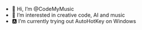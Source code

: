 - 👋 Hi, I’m @CodeMyMusic
- 👀 I’m interested in creative code, AI and music
- 🅰️ I’m currently trying out AutoHotKey on Windows

<!---
CodeMyMusic/CodeMyMusic is a ✨ special ✨ repository because its `README.md` (this file) appears on your GitHub profile.
You can click the Preview link to take a look at your changes.
--->
